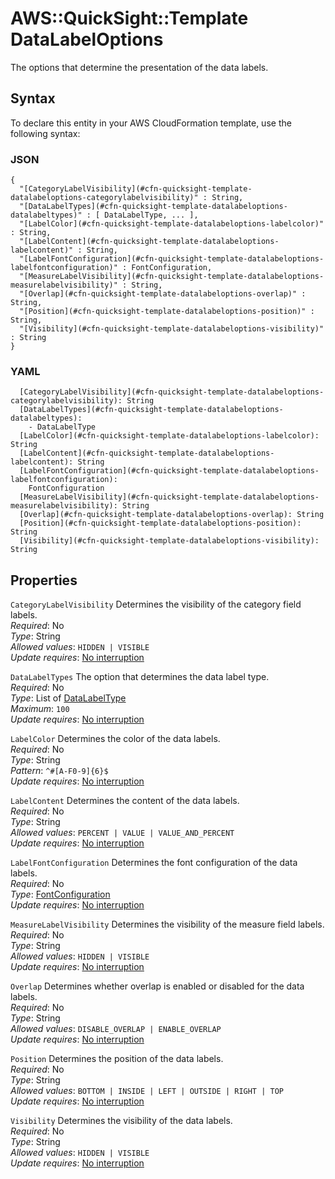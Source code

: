 # AWS::QuickSight::Template DataLabelOptions<a name="aws-properties-quicksight-template-datalabeloptions"></a>

The options that determine the presentation of the data labels\.

## Syntax<a name="aws-properties-quicksight-template-datalabeloptions-syntax"></a>

To declare this entity in your AWS CloudFormation template, use the following syntax:

### JSON<a name="aws-properties-quicksight-template-datalabeloptions-syntax.json"></a>

```
{
  "[CategoryLabelVisibility](#cfn-quicksight-template-datalabeloptions-categorylabelvisibility)" : String,
  "[DataLabelTypes](#cfn-quicksight-template-datalabeloptions-datalabeltypes)" : [ DataLabelType, ... ],
  "[LabelColor](#cfn-quicksight-template-datalabeloptions-labelcolor)" : String,
  "[LabelContent](#cfn-quicksight-template-datalabeloptions-labelcontent)" : String,
  "[LabelFontConfiguration](#cfn-quicksight-template-datalabeloptions-labelfontconfiguration)" : FontConfiguration,
  "[MeasureLabelVisibility](#cfn-quicksight-template-datalabeloptions-measurelabelvisibility)" : String,
  "[Overlap](#cfn-quicksight-template-datalabeloptions-overlap)" : String,
  "[Position](#cfn-quicksight-template-datalabeloptions-position)" : String,
  "[Visibility](#cfn-quicksight-template-datalabeloptions-visibility)" : String
}
```

### YAML<a name="aws-properties-quicksight-template-datalabeloptions-syntax.yaml"></a>

```
  [CategoryLabelVisibility](#cfn-quicksight-template-datalabeloptions-categorylabelvisibility): String
  [DataLabelTypes](#cfn-quicksight-template-datalabeloptions-datalabeltypes): 
    - DataLabelType
  [LabelColor](#cfn-quicksight-template-datalabeloptions-labelcolor): String
  [LabelContent](#cfn-quicksight-template-datalabeloptions-labelcontent): String
  [LabelFontConfiguration](#cfn-quicksight-template-datalabeloptions-labelfontconfiguration): 
    FontConfiguration
  [MeasureLabelVisibility](#cfn-quicksight-template-datalabeloptions-measurelabelvisibility): String
  [Overlap](#cfn-quicksight-template-datalabeloptions-overlap): String
  [Position](#cfn-quicksight-template-datalabeloptions-position): String
  [Visibility](#cfn-quicksight-template-datalabeloptions-visibility): String
```

## Properties<a name="aws-properties-quicksight-template-datalabeloptions-properties"></a>

`CategoryLabelVisibility`  <a name="cfn-quicksight-template-datalabeloptions-categorylabelvisibility"></a>
Determines the visibility of the category field labels\.  
*Required*: No  
*Type*: String  
*Allowed values*: `HIDDEN | VISIBLE`  
*Update requires*: [No interruption](https://docs.aws.amazon.com/AWSCloudFormation/latest/UserGuide/using-cfn-updating-stacks-update-behaviors.html#update-no-interrupt)

`DataLabelTypes`  <a name="cfn-quicksight-template-datalabeloptions-datalabeltypes"></a>
The option that determines the data label type\.  
*Required*: No  
*Type*: List of [DataLabelType](aws-properties-quicksight-template-datalabeltype.md)  
*Maximum*: `100`  
*Update requires*: [No interruption](https://docs.aws.amazon.com/AWSCloudFormation/latest/UserGuide/using-cfn-updating-stacks-update-behaviors.html#update-no-interrupt)

`LabelColor`  <a name="cfn-quicksight-template-datalabeloptions-labelcolor"></a>
Determines the color of the data labels\.  
*Required*: No  
*Type*: String  
*Pattern*: `^#[A-F0-9]{6}$`  
*Update requires*: [No interruption](https://docs.aws.amazon.com/AWSCloudFormation/latest/UserGuide/using-cfn-updating-stacks-update-behaviors.html#update-no-interrupt)

`LabelContent`  <a name="cfn-quicksight-template-datalabeloptions-labelcontent"></a>
Determines the content of the data labels\.  
*Required*: No  
*Type*: String  
*Allowed values*: `PERCENT | VALUE | VALUE_AND_PERCENT`  
*Update requires*: [No interruption](https://docs.aws.amazon.com/AWSCloudFormation/latest/UserGuide/using-cfn-updating-stacks-update-behaviors.html#update-no-interrupt)

`LabelFontConfiguration`  <a name="cfn-quicksight-template-datalabeloptions-labelfontconfiguration"></a>
Determines the font configuration of the data labels\.  
*Required*: No  
*Type*: [FontConfiguration](aws-properties-quicksight-template-fontconfiguration.md)  
*Update requires*: [No interruption](https://docs.aws.amazon.com/AWSCloudFormation/latest/UserGuide/using-cfn-updating-stacks-update-behaviors.html#update-no-interrupt)

`MeasureLabelVisibility`  <a name="cfn-quicksight-template-datalabeloptions-measurelabelvisibility"></a>
Determines the visibility of the measure field labels\.  
*Required*: No  
*Type*: String  
*Allowed values*: `HIDDEN | VISIBLE`  
*Update requires*: [No interruption](https://docs.aws.amazon.com/AWSCloudFormation/latest/UserGuide/using-cfn-updating-stacks-update-behaviors.html#update-no-interrupt)

`Overlap`  <a name="cfn-quicksight-template-datalabeloptions-overlap"></a>
Determines whether overlap is enabled or disabled for the data labels\.  
*Required*: No  
*Type*: String  
*Allowed values*: `DISABLE_OVERLAP | ENABLE_OVERLAP`  
*Update requires*: [No interruption](https://docs.aws.amazon.com/AWSCloudFormation/latest/UserGuide/using-cfn-updating-stacks-update-behaviors.html#update-no-interrupt)

`Position`  <a name="cfn-quicksight-template-datalabeloptions-position"></a>
Determines the position of the data labels\.  
*Required*: No  
*Type*: String  
*Allowed values*: `BOTTOM | INSIDE | LEFT | OUTSIDE | RIGHT | TOP`  
*Update requires*: [No interruption](https://docs.aws.amazon.com/AWSCloudFormation/latest/UserGuide/using-cfn-updating-stacks-update-behaviors.html#update-no-interrupt)

`Visibility`  <a name="cfn-quicksight-template-datalabeloptions-visibility"></a>
Determines the visibility of the data labels\.  
*Required*: No  
*Type*: String  
*Allowed values*: `HIDDEN | VISIBLE`  
*Update requires*: [No interruption](https://docs.aws.amazon.com/AWSCloudFormation/latest/UserGuide/using-cfn-updating-stacks-update-behaviors.html#update-no-interrupt)